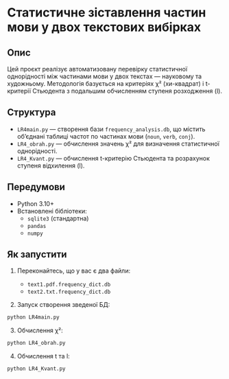 # Статистичне зіставлення частин мови у двох текстових вибірках

## Опис
Цей проєкт реалізує автоматизовану перевірку статистичної однорідності між частинами мови у двох текстах — науковому та художньому. 
Методологія базується на критеріях χ² (хи-квадрат) і t-критерії Стьюдента з подальшим обчисленням ступеня розходження (l).

## Структура

- `LR4main.py` — створення бази `frequency_analysis.db`, що містить об’єднані таблиці частот по частинах мови (`noun`, `verb`, `conj`).
- `LR4_obrah.py` — обчислення значень χ² для визначення статистичної однорідності.
- `LR4_Kvant.py` — обчислення t-критерію Стьюдента та розрахунок ступеня відхилення (l).

## Передумови

- Python 3.10+
- Встановлені бібліотеки:
  - `sqlite3` (стандартна)
  - `pandas`
  - `numpy`

## Як запустити

1. Переконайтесь, що у вас є два файли:
   - `text1.pdf.frequency_dict.db`
   - `text2.txt.frequency_dict.db`

2. Запуск створення зведеної БД:
```bash
python LR4main.py
```

3. Обчислення χ²:
```bash
python LR4_obrah.py
```

4. Обчислення t та l:
```bash
python LR4_Kvant.py
```
